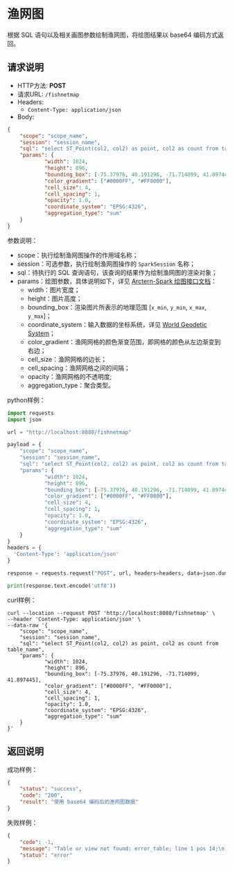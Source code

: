 # 渔网图

根据 SQL 语句以及相关画图参数绘制渔网图，将绘图结果以 base64 编码方式返回。

## 请求说明

- HTTP方法: **POST**
- 请求URL: `/fishnetmap`
- Headers:
    - `Content-Type: application/json`
- Body:
```json
{
    "scope": "scope_name",
    "session": "session_name",
    "sql": "select ST_Point(col2, col2) as point, col2 as count from table_name",
    "params": {
            "width": 1024,
            "height": 896,
            "bounding_box": [-75.37976, 40.191296, -71.714099, 41.897445],
            "color_gradient": ["#0000FF", "#FF0000"],
            "cell_size": 4,
            "cell_spacing": 1,
            "opacity": 1.0,
            "coordinate_system": "EPSG:4326",
            "aggregation_type": "sum"
    }
}
```

参数说明：

- scope：执行绘制渔网图操作的作用域名称；
- session：可选参数，执行绘制渔网图操作的 `SparkSession` 名称；
- sql：待执行的 SQL 查询语句，该查询的结果作为绘制渔网图的渲染对象；
- params：绘图参数，具体说明如下，详见 [Arctern-Spark 绘图接口文档](../../../spark/api/render/function/layer/fishnetmap.md)：
    - width：图片宽度；
    - height：图片高度；
    - bounding_box：渲染图片所表示的地理范围 [`x_min`, `y_min`, `x_max`, `y_max`]；
    - coordinate_system：输入数据的坐标系统，详见 [World Geodetic System](https://en.wikipedia.org/wiki/World_Geodetic_System)；
    - color_gradient：渔网网格的颜色渐变范围，即网格的颜色从左边渐变到右边；
    - cell_size：渔网网格的边长；
    - cell_spacing：渔网网格之间的间隔；
    - opacity：渔网网格的不透明度;
    - aggregation_type：聚合类型。


python样例：

```python
import requests
import json

url = "http://localhost:8080/fishnetmap"

payload = {
    "scope": "scope_name",
    "session": "session_name",
    "sql": "select ST_Point(col2, col2) as point, col2 as count from table_name",
    "params": {
            "width": 1024,
            "height": 896,
            "bounding_box": [-75.37976, 40.191296, -71.714099, 41.897445],
            "color_gradient": ["#0000FF", "#FF0000"],
            "cell_size": 4,
            "cell_spacing": 1,
            "opacity": 1.0,
            "coordinate_system": "EPSG:4326",
            "aggregation_type": "sum"
    }
}
headers = {
  'Content-Type': 'application/json'
}

response = requests.request("POST", url, headers=headers, data=json.dumps(payload))

print(response.text.encode('utf8'))
```

curl样例：

```shell
curl --location --request POST 'http://localhost:8080/fishnetmap' \
--header 'Content-Type: application/json' \
--data-raw '{
    "scope": "scope_name",
    "session": "session_name",
    "sql": "select ST_Point(col2, col2) as point, col2 as count from table_name",
    "params": {
            "width": 1024,
            "height": 896,
            "bounding_box": [-75.37976, 40.191296, -71.714099, 41.897445],
            "color_gradient": ["#0000FF", "#FF0000"],
            "cell_size": 4,
            "cell_spacing": 1,
            "opacity": 1.0,
            "coordinate_system": "EPSG:4326",
            "aggregation_type": "sum"
    }
}'
```

## 返回说明

成功样例：

```json
{
    "status": "success",
    "code": "200",
    "result": "使用 base64 编码后的渔网图数据"
}
```

失败样例：

```json
{
    "code": -1,
    "message": "Table or view not found: error_table; line 1 pos 14;\n'Project [*]\n+- 'UnresolvedRelation [error_table]\n",
    "status": "error"
}
```

